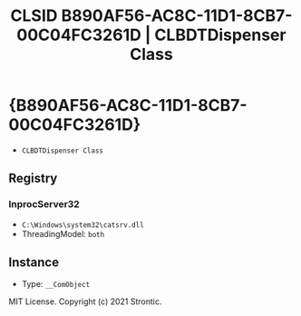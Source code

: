 ﻿---
title: "CLSID B890AF56-AC8C-11D1-8CB7-00C04FC3261D | CLBDTDispenser Class"
excerpt: What is COM-Object CLSID B890AF56-AC8C-11D1-8CB7-00C04FC3261D?
---

# {B890AF56-AC8C-11D1-8CB7-00C04FC3261D}

* `CLBDTDispenser Class`

## Registry


### InprocServer32

* `C:\Windows\system32\catsrv.dll`
* ThreadingModel: `both`

## Instance

* Type: `__ComObject`

MIT License. Copyright (c) 2021 Strontic.


